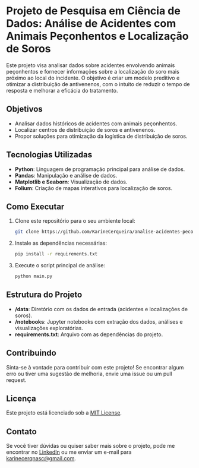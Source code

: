 # Projeto de Pesquisa em Ciência de Dados: Análise de Acidentes com Animais Peçonhentos e Localização de Soros

Este projeto visa analisar dados sobre acidentes envolvendo animais peçonhentos e fornecer informações sobre a localização do soro mais próximo ao local do incidente. O objetivo é criar um modelo preditivo e otimizar a distribuição de antivenenos, com o intuito de reduzir o tempo de resposta e melhorar a eficácia do tratamento.

## Objetivos

- Analisar dados históricos de acidentes com animais peçonhentos.
- Localizar centros de distribuição de soros e antivenenos.
- Propor soluções para otimização da logística de distribuição de soros.

## Tecnologias Utilizadas

- **Python**: Linguagem de programação principal para análise de dados.
- **Pandas**: Manipulação e análise de dados.
- **Matplotlib e Seaborn**: Visualização de dados.
- **Folium**: Criação de mapas interativos para localização de soros.

## Como Executar

1. Clone este repositório para o seu ambiente local:
    ```bash
    git clone https://github.com/KarineCerqueira/analise-acidentes-peconhentos.git
    ```

2. Instale as dependências necessárias:
    ```bash
    pip install -r requirements.txt
    ```

3. Execute o script principal de análise:
    ```bash
    python main.py
    ```

## Estrutura do Projeto

- **/data**: Diretório com os dados de entrada (acidentes e localizações de soros).
- **/notebooks**: Jupyter notebooks com extração dos dados, análises e visualizações exploratórias.
- **requirements.txt**: Arquivo com as dependências do projeto.

## Contribuindo

Sinta-se à vontade para contribuir com este projeto! Se encontrar algum erro ou tiver uma sugestão de melhoria, envie uma issue ou um pull request.

## Licença

Este projeto está licenciado sob a [MIT License](LICENSE).

## Contato

Se você tiver dúvidas ou quiser saber mais sobre o projeto, pode me encontrar no [LinkedIn](https://www.linkedin.com/in/karine-cerqueira-084917206) ou me enviar um e-mail para [karinecerqnasc@gmail.com](mailto:karinecerqnasc@gmail.com).
